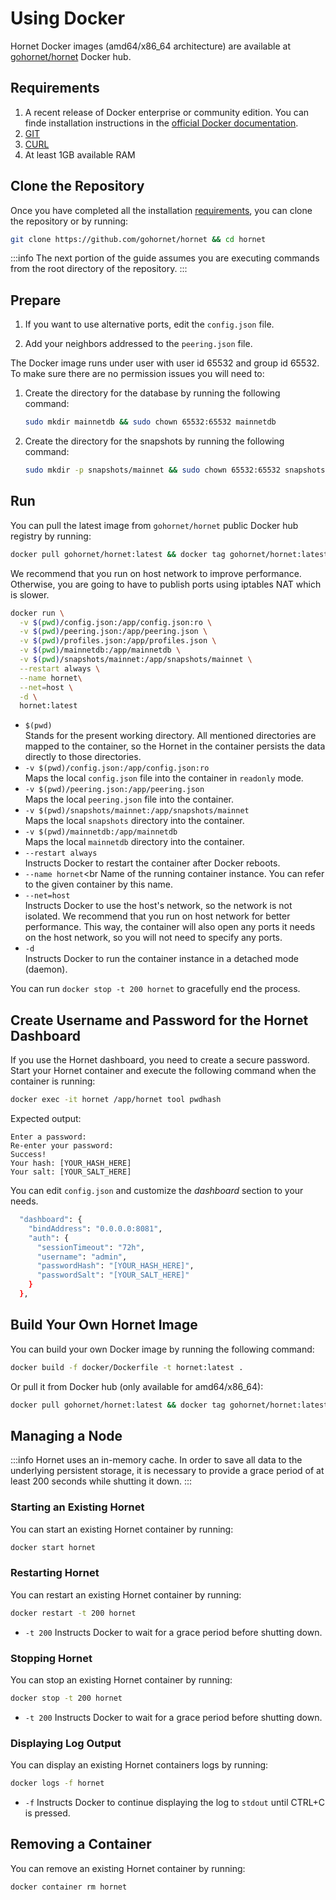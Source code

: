 # Using Docker

Hornet Docker images (amd64/x86_64 architecture) are available at [gohornet/hornet](https://hub.docker.com/r/gohornet/hornet) Docker hub.

## Requirements

1. A recent release of Docker enterprise or community edition. You can finde installation instructions in the [official Docker documentation](https://docs.docker.com/engine/install/).
2. [GIT](https://git-scm.com/)
3. [CURL](https://curl.se/)
4. At least 1GB available RAM

## Clone the Repository

Once you have completed all the installation [requirements](#requirements), you can clone the repository or by running:

```sh
git clone https://github.com/gohornet/hornet && cd hornet
```

:::info
The next portion of the guide assumes you are executing commands from the root directory of the repository.
:::

## Prepare

1. If you want to use alternative ports, edit the `config.json` file.

2. Add your neighbors addressed to the `peering.json` file.

The Docker image runs under user with user id 65532 and group id 65532. To make sure there are no permission issues you will need to:

1. Create the directory for the database by running the following command:

   ```sh
   sudo mkdir mainnetdb && sudo chown 65532:65532 mainnetdb
   ```

2. Create the directory for the snapshots by running the following command:

   ```sh
   sudo mkdir -p snapshots/mainnet && sudo chown 65532:65532 snapshots -R
   ```

## Run

You can pull the latest image from `gohornet/hornet` public Docker hub registry by running:

```bash
docker pull gohornet/hornet:latest && docker tag gohornet/hornet:latest hornet:latest
```

We recommend that you run on host network to improve performance.  Otherwise, you are going to have to publish ports using iptables NAT which is slower.

```sh
docker run \
  -v $(pwd)/config.json:/app/config.json:ro \
  -v $(pwd)/peering.json:/app/peering.json \
  -v $(pwd)/profiles.json:/app/profiles.json \
  -v $(pwd)/mainnetdb:/app/mainnetdb \
  -v $(pwd)/snapshots/mainnet:/app/snapshots/mainnet \
  --restart always \
  --name hornet\
  --net=host \
  -d \
  hornet:latest
```
* `$(pwd)`<br>
Stands for the present working directory. All mentioned directories are mapped to the container, so the Hornet in the container persists the data directly to those directories.
* `-v $(pwd)/config.json:/app/config.json:ro`<br>
Maps the local `config.json` file into the container in `readonly` mode.
* `-v $(pwd)/peering.json:/app/peering.json`<br>
Maps the local `peering.json` file into the container.
* `-v $(pwd)/snapshots/mainnet:/app/snapshots/mainnet`<br>
Maps the local `snapshots` directory into the container.
* `-v $(pwd)/mainnetdb:/app/mainnetdb`<br>
Maps the local `mainnetdb` directory into the container.
* `--restart always`<br>
Instructs Docker to restart the container after Docker reboots.
* `--name hornet`<br
Name of the running container instance. You can refer to the given container by this name.
* `--net=host`<br>
Instructs Docker to use the host's network, so the network is not isolated. We recommend that you run on host network for better performance.  This way, the container will also open any ports it needs on the host network, so you will not need to specify any ports.
* `-d`<br>
Instructs Docker to run the container instance in a detached mode (daemon).

You can run `docker stop -t 200 hornet` to gracefully end the process.

## Create Username and Password for the Hornet Dashboard

If you use the Hornet dashboard, you need to create a secure password. Start your Hornet container and execute the following command when the container is running:

```sh
docker exec -it hornet /app/hornet tool pwdhash

```

Expected output:

```plaintext
Enter a password:
Re-enter your password:
Success!
Your hash: [YOUR_HASH_HERE]
Your salt: [YOUR_SALT_HERE]
```

You can edit `config.json` and customize the _dashboard_ section to your needs.

```sh
  "dashboard": {
    "bindAddress": "0.0.0.0:8081",
    "auth": {
      "sessionTimeout": "72h",
      "username": "admin",
      "passwordHash": "[YOUR_HASH_HERE]",
      "passwordSalt": "[YOUR_SALT_HERE]"
    }
  },
```

## Build Your Own Hornet Image

You can build your own Docker image by running the following command:

```sh
docker build -f docker/Dockerfile -t hornet:latest .
```

Or pull it from Docker hub (only available for amd64/x86_64):

```sh
docker pull gohornet/hornet:latest && docker tag gohornet/hornet:latest hornet:latest
```

## Managing a Node

:::info
Hornet uses an in-memory cache.  In order to save all data to the underlying persistent storage, it is necessary to provide a grace period of at least 200 seconds while shutting it down.
:::

### Starting an Existing Hornet

You can start an existing Hornet container by running:

```bash
docker start hornet
```

### Restarting Hornet

You can restart an existing Hornet container by running:

```bash
docker restart -t 200 hornet
```

* `-t 200` Instructs Docker to wait for a grace period before shutting down.

### Stopping Hornet

You can stop an existing Hornet container by running:

```bash
docker stop -t 200 hornet
```

* `-t 200` Instructs Docker to wait for a grace period before shutting down.

### Displaying Log Output

You can display an existing Hornet containers logs by running:

```bash
docker logs -f hornet
```

* `-f`
Instructs Docker to continue displaying the log to `stdout` until CTRL+C is pressed.

## Removing a Container

You can remove an existing Hornet container by running:

```bash
docker container rm hornet
```
